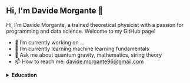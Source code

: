 ## Hi, I'm Davide Morgante 👋

Hi, I'm Davide Morgante, a trained theoretical physicist with a passion for programming and data science. Welcome to my GitHub page!

- 🔭 I’m currently working on ...
- 🌱 I’m currently learning machine learning fundamentals
- 💬 Ask me about quantum gravity, mathematics, string theory
- 📫 How to reach me: davide.morgante96@gmail.com


<!--
<p align="center">
  <a href="https://home.cern/"> <img src="https://raw.githubusercontent.com/AleCandido/AleCandido/master/assets/cern.svg" height="60" alt="CERN" /> </a>
  <img src="https://raw.githubusercontent.com/AleCandido/AleCandido/master/assets/spacer.png" width="40" />
  <a href="https://qibo.science/"> <img src="https://raw.githubusercontent.com/AleCandido/AleCandido/master/assets/qibo.svg" height="50" alt="Qibo" /> </a>
</p>
-->

</details>

<details>
    <summary> <b> Education </b> </summary>

## Education

```yaml
PhD:
  title: PhD, Theoretical Physics
  supervisor: A. Amariti
  start-date: October, 2021
  end-date: November, 2024
  institutions:
    university: Università degli Studi di Milano
    affiliation: INFN
  thesis:
    title: Modern Topics in Supersymmetry

Master:
  title: Master of Science (MSc), Theoretical Physics
  university: University La Sapienza 
  grade: 110 cum laude
  start-date: September 2019
  end-date: October 2021
  thesis:
    title: Unitarity Triangle Analysis and Recent Theoretical Advancements on e'/e
    supervisor: G. Martinelli

Bachelor:
  title: Bachelor of Science (BSc), Physics
  university: University La Sapienza 
  grade: 110 cum laude
  start-date: September 2016
  end-date: October 2019
thesis:
    title: Semiclassical Transition Amplitudes (orig: Ampiezze Semiclassiche di Transizione)
    supervisor: G. Martinelli
```

</details>
